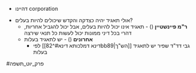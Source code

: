 - דהיינו corporation
* אולי תאגיד יהיה כצדקה והקדש שיכולים להיות בעלים?
	* **ר"מ פיינשטיין** () - תאגיד אינו יכול להיות בעלים, אבל יכול להגביל אחריות, דהרי בכל דיני ממונות יכול לעשות כל תנאי שירצה
	* **אחרונים** () - יש לתאגיד בעלות
		* לפי [[דינא דמלכותא דינא#^82bb89|הש"ך]] גבי דד"ד שפיר יש לתאגיד בעלות

#פרק_יוט_תשפה 